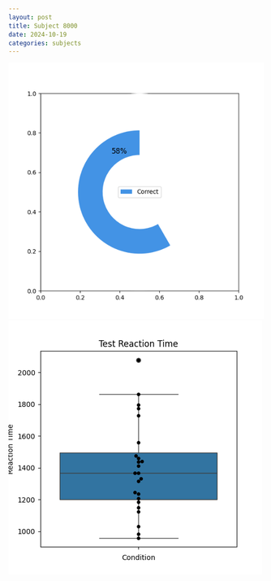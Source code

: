 ```yaml
---
layout: post
title: Subject 8000
date: 2024-10-19
categories: subjects
---
```


![](data/8000/run-18/8000_FN_acc_test.png)
![](data/8000/run-18/8000_FN_rt.png)
